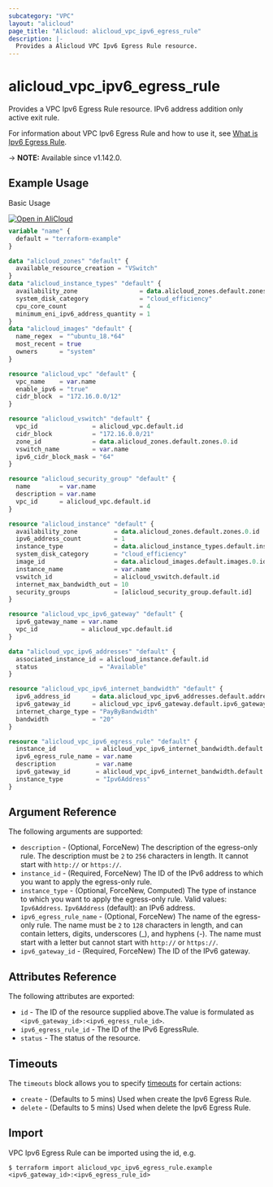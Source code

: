 ```yaml
---
subcategory: "VPC"
layout: "alicloud"
page_title: "Alicloud: alicloud_vpc_ipv6_egress_rule"
description: |-
  Provides a Alicloud VPC Ipv6 Egress Rule resource.
---
```


# alicloud_vpc_ipv6_egress_rule

Provides a VPC Ipv6 Egress Rule resource. IPv6 address addition only active exit rule.

For information about VPC Ipv6 Egress Rule and how to use it, see [What is Ipv6 Egress Rule](https://www.alibabacloud.com/help/doc-detail/102200.htm).

-> **NOTE:** Available since v1.142.0.

## Example Usage

Basic Usage

<div style="display: block;margin-bottom: 40px;"><div class="oics-button" style="float: right;position: absolute;margin-bottom: 10px;">
  <a href="https://api.aliyun.com/terraform?resource=alicloud_vpc_ipv6_egress_rule&exampleId=dbe71f0e-6c7b-32cf-29b0-91cc82868a1d9445417b&activeTab=example&spm=docs.r.vpc_ipv6_egress_rule.0.dbe71f0e6c&intl_lang=EN_US" target="_blank">
    <img alt="Open in AliCloud" src="https://img.alicdn.com/imgextra/i1/O1CN01hjjqXv1uYUlY56FyX_!!6000000006049-55-tps-254-36.svg" style="max-height: 44px; max-width: 100%;">
  </a>
</div></div>

```terraform
variable "name" {
  default = "terraform-example"
}

data "alicloud_zones" "default" {
  available_resource_creation = "VSwitch"
}
data "alicloud_instance_types" "default" {
  availability_zone                 = data.alicloud_zones.default.zones.0.id
  system_disk_category              = "cloud_efficiency"
  cpu_core_count                    = 4
  minimum_eni_ipv6_address_quantity = 1
}
data "alicloud_images" "default" {
  name_regex  = "^ubuntu_18.*64"
  most_recent = true
  owners      = "system"
}

resource "alicloud_vpc" "default" {
  vpc_name    = var.name
  enable_ipv6 = "true"
  cidr_block  = "172.16.0.0/12"
}

resource "alicloud_vswitch" "default" {
  vpc_id               = alicloud_vpc.default.id
  cidr_block           = "172.16.0.0/21"
  zone_id              = data.alicloud_zones.default.zones.0.id
  vswitch_name         = var.name
  ipv6_cidr_block_mask = "64"
}

resource "alicloud_security_group" "default" {
  name        = var.name
  description = var.name
  vpc_id      = alicloud_vpc.default.id
}

resource "alicloud_instance" "default" {
  availability_zone          = data.alicloud_zones.default.zones.0.id
  ipv6_address_count         = 1
  instance_type              = data.alicloud_instance_types.default.instance_types.0.id
  system_disk_category       = "cloud_efficiency"
  image_id                   = data.alicloud_images.default.images.0.id
  instance_name              = var.name
  vswitch_id                 = alicloud_vswitch.default.id
  internet_max_bandwidth_out = 10
  security_groups            = [alicloud_security_group.default.id]
}

resource "alicloud_vpc_ipv6_gateway" "default" {
  ipv6_gateway_name = var.name
  vpc_id            = alicloud_vpc.default.id
}

data "alicloud_vpc_ipv6_addresses" "default" {
  associated_instance_id = alicloud_instance.default.id
  status                 = "Available"
}

resource "alicloud_vpc_ipv6_internet_bandwidth" "default" {
  ipv6_address_id      = data.alicloud_vpc_ipv6_addresses.default.addresses.0.id
  ipv6_gateway_id      = alicloud_vpc_ipv6_gateway.default.ipv6_gateway_id
  internet_charge_type = "PayByBandwidth"
  bandwidth            = "20"
}

resource "alicloud_vpc_ipv6_egress_rule" "default" {
  instance_id           = alicloud_vpc_ipv6_internet_bandwidth.default.ipv6_address_id
  ipv6_egress_rule_name = var.name
  description           = var.name
  ipv6_gateway_id       = alicloud_vpc_ipv6_internet_bandwidth.default.ipv6_gateway_id
  instance_type         = "Ipv6Address"
}
```

## Argument Reference

The following arguments are supported:
* `description` - (Optional, ForceNew) The description of the egress-only rule. The description must be `2` to `256` characters in length. It cannot start with `http://` or `https://`.
* `instance_id` - (Required, ForceNew) The ID of the IPv6 address to which you want to apply the egress-only rule.
* `instance_type` - (Optional, ForceNew, Computed) The type of instance to which you want to apply the egress-only rule. Valid values: `Ipv6Address`. `Ipv6Address` (default): an IPv6 address.
* `ipv6_egress_rule_name` - (Optional, ForceNew) The name of the egress-only rule. The name must be `2` to `128` characters in length, and can contain letters, digits, underscores (_), and hyphens (-). The name must start with a letter but cannot start with `http://` or `https://`.
* `ipv6_gateway_id` - (Required, ForceNew) The ID of the IPv6 gateway.

## Attributes Reference

The following attributes are exported:
* `id` - The ID of the resource supplied above.The value is formulated as `<ipv6_gateway_id>:<ipv6_egress_rule_id>`.
* `ipv6_egress_rule_id` - The ID of the IPv6 EgressRule.
* `status` - The status of the resource.

## Timeouts

The `timeouts` block allows you to specify [timeouts](https://developer.hashicorp.com/terraform/language/resources/syntax#operation-timeouts) for certain actions:
* `create` - (Defaults to 5 mins) Used when create the Ipv6 Egress Rule.
* `delete` - (Defaults to 5 mins) Used when delete the Ipv6 Egress Rule.

## Import

VPC Ipv6 Egress Rule can be imported using the id, e.g.

```shell
$ terraform import alicloud_vpc_ipv6_egress_rule.example <ipv6_gateway_id>:<ipv6_egress_rule_id>
```